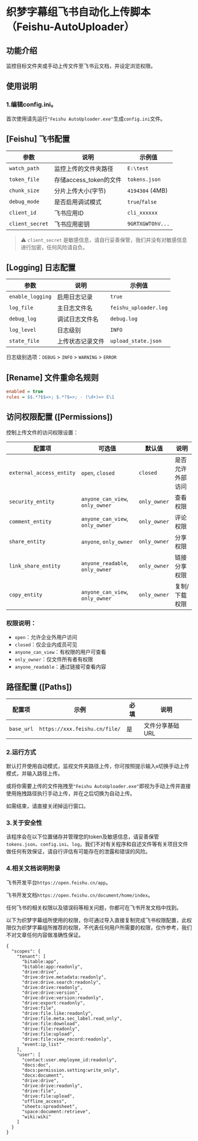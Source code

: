 # 织梦字幕组飞书自动化上传脚本（Feishu-AutoUploader）

 ## 功能介绍
 监控目标文件夹或手动上传文件至飞书云文档，并设定浏览权限。
 
## 使用说明
### 1.编辑config.ini。
 首次使用请先运行```"Feishu AutoUploader.exe"```生成```config.ini```文件。
 
 ## [Feishu] 飞书配置
 
| 参数 | 说明 | 示例值 |
|------|------|-------|
| `watch_path` | 监控上传的文件夹路径 | `E:\test` |
| `token_file` | 存储access_token的文件 | `tokens.json` |
| `chunk_size` | 分片上传大小(字节) | `4194304` (4MB) |
| `debug_mode` | 是否启用调试模式 | `true`/`false` |
| `client_id` | 飞书应用ID | `cli_xxxxxx` |
| `client_secret` | 飞书应用密钥 | `9GRTXGWTOhV...` |

> ⚠️ `client_secret` 是敏感信息，请自行妥善保管，我们并没有对敏感信息进行加密，任何风险请自负。

## [Logging] 日志配置

| 参数 | 说明 | 示例值 |
|------|------|-------|
| `enable_logging` | 启用日志记录 | `true` |
| `log_file` | 主日志文件名 | `feishu_uploader.log` |
| `debug_log` | 调试日志文件名 | `debug.log` |
| `log_level` | 日志级别 | `INFO` |
| `state_file` | 上传状态记录文件 | `upload_state.json` |

日志级别选项：`DEBUG` > `INFO` > `WARNING` > `ERROR`

## [Rename] 文件重命名规则

```ini
enabled = true
rules = $$.*?$$=>; $.*?$=>; - (\d+)=> E\1
```

## 访问权限配置 ([Permissions])

控制上传文件的访问权限设置：

| 配置项 | 可选值 | 默认值 | 说明 |
|--------|--------|--------|------|
| `external_access_entity` | `open`, `closed` | `closed` | 是否允许外部访问 |
| `security_entity` | `anyone_can_view`, `only_owner` | `only_owner` | 查看权限 |
| `comment_entity` | `anyone_can_view`, `only_owner` | `only_owner` | 评论权限 |
| `share_entity` | `anyone`, `only_owner` | `only_owner` | 分享权限 |
| `link_share_entity` | `anyone_readable`, `only_owner` | `only_owner` | 链接分享权限 |
| `copy_entity` | `anyone_can_view`, `only_owner` | `only_owner` | 复制/下载权限 |

### 权限说明：
- `open`：允许企业外用户访问
- `closed`：仅企业内成员可见
- `anyone_can_view`：有权限的用户可查看
- `only_owner`：仅文件所有者有权限
- `anyone_readable`：通过链接可查看内容

## 路径配置 ([Paths])

| 配置项 | 示例 | 必填 | 说明 |
|--------|------|------|------|
| `base_url` | `https://xxx.feishu.cn/file/` | 是 | 文件分享基础URL |


### 2.运行方式

 默认打开使用自动模式，监视文件夹路径上传，你可按照提示输入```m```切换手动上传模式，并输入路径上传。

 或将你需要上传的文件拖拽至```"Feishu AutoUploader.exe"```即视为手动上传并直接使用拖拽路径执行手动上传，并在之后切换为自动上传。

 如需结束，请直接关闭掉运行窗口。

### 3.关于安全性
该程序会在以下位置储存并管理您的token及敏感信息，请妥善保管```tokens.json```、```config.ini```、```log```，我们不对有关程序和自述文件等有关项目文件做任何有效保证，请自行评估有可能存在的泄露和错误的风险。

### 4.相关文档说明附录
飞书开发平台```https://open.feishu.cn/app```。

飞书开发文档```https://open.feishu.cn/document/home/index```。

任何飞书的相关权限以及错误码等相关问题，你都可在飞书开发文档中找到。

以下为织梦字幕组所使用的权限，你可通过导入直接复制完成飞书权限配置，此权限仅为织梦字幕组所推荐的权限，不代表任何用户所需要的权限，仅作参考，我们不对文章任何内容做准确性保证。
```
{
  "scopes": {
    "tenant": [
      "bitable:app",
      "bitable:app:readonly",
      "drive:drive",
      "drive:drive.metadata:readonly",
      "drive:drive.search:readonly",
      "drive:drive:readonly",
      "drive:drive:version",
      "drive:drive:version:readonly",
      "drive:export:readonly",
      "drive:file",
      "drive:file.like:readonly",
      "drive:file.meta.sec_label.read_only",
      "drive:file:download",
      "drive:file:readonly",
      "drive:file:upload",
      "drive:file:view_record:readonly",
      "event:ip_list"
    ],
    "user": [
      "contact:user.employee_id:readonly",
      "docs:doc",
      "docs:permission.setting:write_only",
      "docx:document",
      "drive:drive",
      "drive:drive:readonly",
      "drive:file",
      "drive:file:upload",
      "offline_access",
      "sheets:spreadsheet",
      "space:document:retrieve",
      "wiki:wiki"
    ]
  }
}
```
